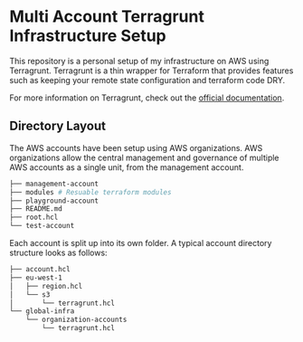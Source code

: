 # Multi Account Terragrunt Infrastructure Setup

This repository is a personal setup of my infrastructure on AWS using Terragrunt. Terragrunt is a thin wrapper for Terraform that provides features such as keeping your remote state configuration and terraform code DRY. 

For more information on Terragrunt, check out the [official documentation](https://terragrunt.gruntwork.io/docs/getting-started/quick-start/).

 ## Directory Layout

The AWS accounts have been setup using AWS organizations. AWS organizations allow the central management and governance of multiple AWS accounts as a single unit, from the management account. 


```bash
├── management-account 
├── modules # Resuable terraform modules
├── playground-account
├── README.md
├── root.hcl
└── test-account
```

Each account is split up into its own folder. A typical account directory structure looks as follows:

```bash
├── account.hcl
├── eu-west-1
│   ├── region.hcl
│   └── s3
│       └── terragrunt.hcl
└── global-infra
    └── organization-accounts
        └── terragrunt.hcl
```
